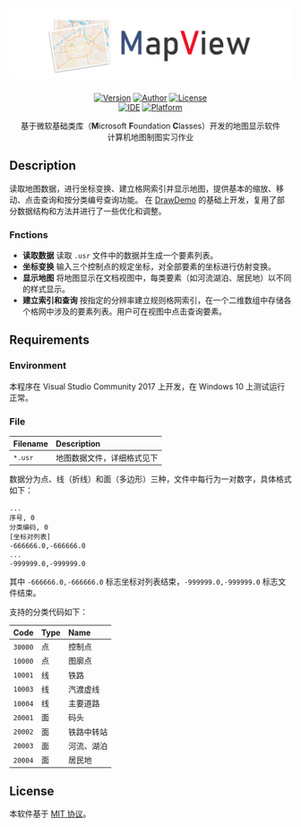 <h1 align=center><img src="./Resource/Banner.png" alt="DeMap"></h1>

<p align="center">
  <a href="https://github.com/lucka-me/MapView/commits/master"><img alt="Version" src="https://img.shields.io/badge/version-1.0-brightgreen.svg"/></a>
  <a href="https://lucka.moe"><img alt="Author" src="https://img.shields.io/badge/author-Lucka-5880C8.svg"/></a>
  <a href="./LICENSE"><img alt="License" src="https://img.shields.io/badge/license-MIT-A31F34.svg"/></a><br>
  <a href="https://www.visualstudio.com/zh-hans/vs/community/"><img alt="IDE" src="https://img.shields.io/badge/IDE-Visual_Studio_Community_2017-8662C2.svg"/></a>
  <a href="https://www.microsoft.com/zh-cn/windows/"><img alt="Platform" src="https://img.shields.io/badge/platform-Windows-137AD4.svg"/></a>

</p>
<p align="center">
  基于微软基础类库（<b>M</b>icrosoft <b>F</b>oundation <b>C</b>lasses）开发的地图显示软件<br>
  计算机地图制图实习作业
</p>

## Description
读取地图数据，进行坐标变换、建立格网索引并显示地图，提供基本的缩放、移动、点击查询和按分类编号查询功能。 在 [DrawDemo](https://github.com/lucka-me/DrawDemo) 的基础上开发，复用了部分数据结构和方法并进行了一些优化和调整。

### Fnctions
* **读取数据**
  读取 `.usr` 文件中的数据并生成一个要素列表。
* **坐标变换**
  输入三个控制点的规定坐标，对全部要素的坐标进行仿射变换。
* **显示地图**
  将地图显示在文档视图中，每类要素（如河流湖泊、居民地）以不同的样式显示。
* **建立索引和查询**
  按指定的分辨率建立规则格网索引，在一个二维数组中存储各个格网中涉及的要素列表。用户可在视图中点击查询要素。

## Requirements
### Environment
本程序在 Visual Studio Community 2017 上开发，在 Windows 10 上测试运行正常。

### File
| Filename | Description
| :------- | :---
| `*.usr`  | 地图数据文件，详细格式见下

数据分为点、线（折线）和面（多边形）三种，文件中每行为一对数字，具体格式如下：

```
...
序号, 0
分类编码, 0
[坐标对列表]
-666666.0,-666666.0
...
-999999.0,-999999.0
```
其中 `-666666.0,-666666.0` 标志坐标对列表结束，`-999999.0,-999999.0` 标志文件结束。

支持的分类代码如下：

| Code | Type | Name
| :--- | :--- | :---
| `30000` | 点 | 控制点
| `10000` | 点 | 图廓点
| `10001` | 线 | 铁路
| `10003` | 线 | 汽渡虚线
| `10004` | 线 | 主要道路
| `20001` | 面 | 码头
| `20002` | 面 | 铁路中转站
| `20003` | 面 | 河流、湖泊
| `20004` | 面 | 居民地


## License
本软件基于 [MIT 协议](./LICENSE)。
